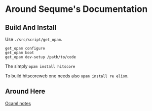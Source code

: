 
# Around Sequme's Documentation

## Build And Install

Use `./src/script/get_opam`.

```
get_opam configure
get_opam boot
get_opam dev-setup /path/to/code
```

The simply `opam install hitscore`

To build hitscoreweb one needs also `opam install re eliom`.


## Around Here

[Ocaml notes](./ocaml_notes.html)


